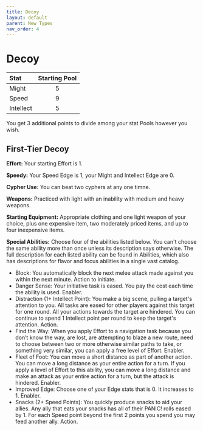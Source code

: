 ```yaml
---
title: Decoy
layout: default
parent: New Types
nav_order: 4
---
```

# Decoy

| Stat       | Starting Pool |
| :--------  | :-------:  |
| Might      | 5          |
| Speed      | 9          |
| Intellect  | 5          |

You get 3 additional points to divide among your stat Pools however you wish.

## First-Tier Decoy

**Effort:** Your starting Effort is 1. 

**Speedy:** Your Speed Edge is 1, your Might and Intellect Edge are 0.

**Cypher Use:** You can beat two cyphers at any one timne.

**Weapons:** Practiced with light with an inability with medium and heavy weapons. 

**Starting Equipment:** Appropriate clothing and one light weapon of your choice, plus one expensive item, two moderately priced items, and up to four inexpensive items. 

**Special Abilities:** Choose four of the abilities listed below. You can't choose the same ability more than once unless its description says otherwise. The full description for each listed ability can be found in Abilities, which also has descriptions for flavor and focus abilities in a single vast catalog.

- Block: You automatically block the next melee attack made against you within the next minute. Action to initiate.
- Danger Sense: Your initiative task is eased. You pay the cost each time the ability is used. Enabler.
- Distraction (1+ Intellect Point): You make a big scene, pulling a target's attention to you. All tasks are eased for other players against this target for one round. All your actions towards the target are hindered. You can continue to spend 1 Intellect point per round to keep the target's attention. Action.
- Find the Way: When you apply Effort to a navigation task because you don’t know the way, are lost, are attempting to blaze a new route, need to choose between two or more otherwise similar paths to take, or something very similar, you can apply a free level of Effort. Enabler.
- Fleet of Foot: You can move a short distance as part of another action. You can move a long distance as your entire action for a turn. If you apply a level of Effort to this ability, you can move a long distance and make an attack as your entire action for a turn, but the attack is hindered. Enabler.
- Improved Edge: Choose one of your Edge stats that is 0. It increases to 1. Enabler.
- Snacks (2+ Speed Points): You quickly produce snacks to aid your allies. Any ally that eats your snacks has all of their PANIC! rolls eased by 1. For each Speed point beyond the first 2 points you spend you may feed another ally. Action.
